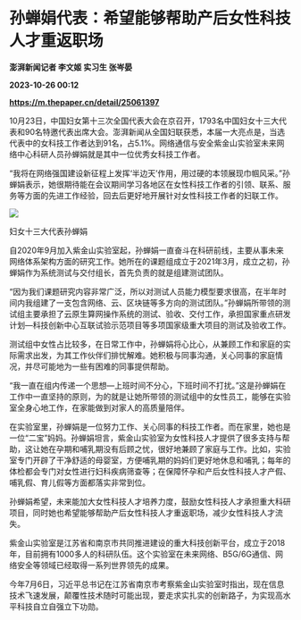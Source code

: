 # 孙蝉娟代表：希望能够帮助产后女性科技人才重返职场
**澎湃新闻记者 李文姬 实习生 张岑晏**

**2023-10-26 00:12**

**https://m.thepaper.cn/detail/25061397**

10月23日，中国妇女第十三次全国代表大会在京召开，1793名中国妇女十三大代表和90名特邀代表出席大会。澎湃新闻从全国妇联获悉，本届一大亮点是，当选代表中的女科技工作者达到91名，占5.1%。网络通信与安全紫金山实验室未来网络中心科研人员孙蝉娟就是其中一位优秀女科技工作者。

“我将在网络强国建设新征程上发挥‘半边天’作用，用过硬的本领展现巾帼风采。”孙蝉娟表示，她很期待能在会议期间学习各地区在女性科技工作者的引领、联系、服务等方面的先进工作经验，回去后更好地开展针对女性科技工作者的妇联工作。

![](https://imagecloud.thepaper.cn/thepaper/image/275/631/56.jpg)

妇女十三大代表孙蝉娟

自2020年9月加入紫金山实验室起，孙蝉娟一直奋斗在科研前线，主要从事未来网络体系架构方面的研究工作。她所在的课题组成立于2021年3月，成立之初，孙蝉娟作为系统测试与交付组长，首先负责的就是组建测试团队。

“因为我们课题研究内容非常广泛，所以对测试人员能力模型要求很高，在半年时间内我组建了一支包含网络、云、区块链等多方向的测试团队。”孙蝉娟所带领的测试组主要承担了云原生算网操作系统的测试、验收、交付工作，承担国家重点研发计划—科技创新中心互联试验示范项目等多项国家级重大项目的测试及验收工作。

测试组中女性占比较多，在日常工作中，孙蝉娟将心比心，从兼顾工作和家庭的实际需求出发，为其工作伙伴们排忧解难。她积极与同事沟通，关心同事的家庭情况，并尽可能地为一些有困难的同事提供帮助。

“我一直在组内传递一个思想—上班时间不分心，下班时间不打扰。”这是孙蝉娟在工作中一直坚持的原则，为的就是让她所带领的测试组中的女性员工，能够在实验室全身心地工作，在家能做到对家人的高质量陪伴。

在实验室里，孙蝉娟是一位努力工作、关心同事的科技工作者。而在家里，她也是一位“二宝”妈妈。孙蝉娟坦言，紫金山实验室为女性科技人才提供了很多支持与帮助，这让她在孕期和哺乳期没有后顾之忧，很好地兼顾了家庭与工作。比如，实验室专门开辟了干净舒适的母婴室，方便哺乳期的妈妈们更好地休息和哺乳；每年的体检都会专门对女性进行妇科疾病筛查等；在保障怀孕和产后女性科技人才产假、哺乳假、育儿假等方面都落实非常到位。

孙蝉娟希望，未来能加大女性科技人才培养力度，鼓励女性科技人才承担重大科研项目，同时她也希望能够帮助产后女性科技人才重返职场，减少女性科技人才流失。

紫金山实验室是江苏省和南京市共同推进建设的重大科技创新平台，成立于2018年，目前拥有1000多人的科研队伍。这个实验室在未来网络、B5G/6G通信、网络安全等领域已经取得一系列世界领先的成果。

今年7月6日，习近平总书记在江苏省南京市考察紫金山实验室时指出，现在信息技术飞速发展，颠覆性技术随时可能出现，要走求实扎实的创新路子，为实现高水平科技自立自强立下功勋。